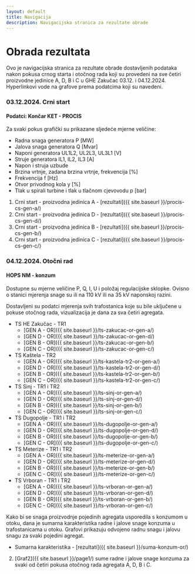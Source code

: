 ```yaml
---
layout: default
title: Navigacija
description: Navigacijska stranica za rezultate obrade
---
```


# Obrada rezultata

Ovo je navigacijska stranica za rezultate obrade dostavljenih podataka nakon pokusa
crnog starta i otočnog rada koji su provedeni na sve četiri proizvodne jedinice A, D, B i C u GHE Zakučac
03.12. i 04.12.2024. Hyperlinkovi vode na grafove prema podatcima koji su navedeni. 

### 03.12.2024. Crni start

#### Podatci: Končar KET - PROCIS
Za svaki pokus grafički su prikazane sljedeće mjerne veličine:
* Radna snaga generatora P [MW\]
* Jalova snaga generatora Q [Mvar\]
* Naponi generatora UL1L2, UL2L3, UL3L1 \[V\]
* Struje generatora IL1, IL2, IL3 \[A\]
* Napon i struja uzbude
* Brzina vrtnje, zadana brzina vrtnje, frekvencija \[%\]
* Frekvencija f \[Hz\]
* Otvor privodnog kola y \[%]
* Tlak u spirali turbine i tlak u tlačnom cjevovodu p \[bar\]


1. Crni start - proizvodna jedinica A - [rezultati]({{ site.baseurl }}/procis-cs-gen-a/)
2. Crni start - proizvodna jedinica D - [rezultati]({{ site.baseurl }}/procis-cs-gen-d/)
3. Crni start - proizvodna jedinica B - [rezultati]({{ site.baseurl }}/procis-cs-gen-b/)
4. Crni start - proizvodna jedinica C - [rezultati]({{ site.baseurl }}/procis-cs-gen-c/)

### 04.12.2024. Otočni rad

#### HOPS NM - konzum
Dostupne su mjerne veličine P, Q, I, U i položaj regulacijske sklopke. 
Ovisno o stanici mjerenja snage su ili na 110 kV ili na 35 kV naponskoj razini.

Dostavljeni su podatci mjerenja svih trafostanica koje su bile uključene u pokuse otočnog rada, vizualizacija je dana za sva četiri agregata.
 
* TS HE Zakučac - TR1
    * [GEN A - OR]({{ site.baseurl }}/ts-zakucac-or-gen-a/)
    * [GEN D - OR]({{ site.baseurl }}/ts-zakucac-or-gen-d/)
    * [GEN B - OR]({{ site.baseurl }}/ts-zakucac-or-gen-b/)
    * [GEN C - OR]({{ site.baseurl }}/ts-zakucac-or-gen-c/)     
* TS Kaštela - TR2 
    * [GEN A - OR]({{ site.baseurl }}/ts-kastela-tr2-or-gen-a/)
    * [GEN D - OR]({{ site.baseurl }}/ts-kastela-tr2-or-gen-d/)
    * [GEN B - OR]({{ site.baseurl }}/ts-kastela-tr2-or-gen-b/)
    * [GEN C - OR]({{ site.baseurl }}/ts-kastela-tr2-or-gen-c/)
* TS Sinj - TR1 i TR2
    * [GEN A - OR]({{ site.baseurl }}/ts-sinj-or-gen-a/)
    * [GEN D - OR]({{ site.baseurl }}/ts-sinj-or-gen-d/)
    * [GEN B - OR]({{ site.baseurl }}/ts-sinj-or-gen-b/)
    * [GEN C - OR]({{ site.baseurl }}/ts-sinj-or-gen-c/)
* TS Dugopolje - TR1 i TR2
    * [GEN A - OR]({{ site.baseurl }}/ts-dugopolje-or-gen-a/)
    * [GEN D - OR]({{ site.baseurl }}/ts-dugopolje-or-gen-d/)
    * [GEN B - OR]({{ site.baseurl }}/ts-dugopolje-or-gen-b/)
    * [GEN C - OR]({{ site.baseurl }}/ts-dugopolje-or-gen-c/)
* TS Meterize - TR1 i TR2
    * [GEN A - OR]({{ site.baseurl }}/ts-meterize-or-gen-a/)
    * [GEN D - OR]({{ site.baseurl }}/ts-meterize-or-gen-d/)
    * [GEN B - OR]({{ site.baseurl }}/ts-meterize-or-gen-b/)
    * [GEN C - OR]({{ site.baseurl }}/ts-meterize-or-gen-c/)
* TS Vrboran - TR1 i TR2
    * [GEN A - OR]({{ site.baseurl }}/ts-vrboran-or-gen-a/)
    * [GEN D - OR]({{ site.baseurl }}/ts-vrboran-or-gen-d/)
    * [GEN B - OR]({{ site.baseurl }}/ts-vrboran-or-gen-b/)
    * [GEN C - OR]({{ site.baseurl }}/ts-vrboran-or-gen-c/)

Kako bi se snaga proizvodnje pojedinih agregata usporedila s konzumom u otoku, 
dana je sumarna karakteristika radne i jalove snage konzuma u trafostanicama u otoku.
Grafovi prikazuju odvojeno radnu snagu i jalovu snagu za svaki pojedini agregat.

* Sumarna karakteristika - [rezultati]({{ site.baseurl }}/suma-konzum-or/)


2. [Graf2]({{ site.baseurl }}/page1/) sume radne i jalove snage konzuma za svaki od četiri pokusa otočnog rada agregata A, D, B i C.

